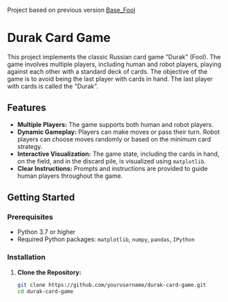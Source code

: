 Project based on previous version [Base_Fool](https://github.com/Mike030668/Base_Fool)

# Durak Card Game

This project implements the classic Russian card game "Durak" (Fool). The game involves multiple players, including human and robot players, playing against each other with a standard deck of cards. The objective of the game is to avoid being the last player with cards in hand. The last player with cards is called the "Durak".

## Features

- **Multiple Players:** The game supports both human and robot players.
- **Dynamic Gameplay:** Players can make moves or pass their turn. Robot players can choose moves randomly or based on the minimum card strategy.
- **Interactive Visualization:** The game state, including the cards in hand, on the field, and in the discard pile, is visualized using `matplotlib`.
- **Clear Instructions:** Prompts and instructions are provided to guide human players throughout the game.

## Getting Started

### Prerequisites

- Python 3.7 or higher
- Required Python packages: `matplotlib`, `numpy`, `pandas`, `IPython`

### Installation

1. **Clone the Repository:**

   ```bash
   git clone https://github.com/yourusername/durak-card-game.git
   cd durak-card-game

